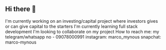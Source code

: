 ## Hi there 👋

<!--
**MarcoMynous/MarcoMynous** is a ✨ _special_ ✨ repository because its `README.md` (this file) appears on your GitHub profile.

Here are some ideas to get you started:

- 🔭 I’m currently working on ...
- 🌱 I’m currently learning ...
- 👯 I’m looking to collaborate on ...
- 🤔 I’m looking for help with ...
- 💬 Ask me about ...
- 📫 How to reach me: ...
- 😄 Pronouns: ...
- ⚡ Fun fact: ...
-->

I'm currently working on an investing/capital project where investors gives or can give capital to the starters
I'm currently learning full stack development
I'm looking to collaborate on my project
How to reach me: my telegram/whatsapp no - 09078000991
                  instagram: marco_mynous
                  snapchat: marco-mynous
